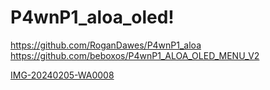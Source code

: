 # P4wnP1_aloa_oled!
https://github.com/RoganDawes/P4wnP1_aloa
https://github.com/beboxos/P4wnP1_ALOA_OLED_MENU_V2

[IMG-20240205-WA0008](https://github.com/omerbaysoy/P4wnP1_aloa_oled/assets/134011706/32ef96d2-9fc9-4525-b31c-bb23e6ef2bfb)
